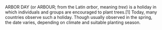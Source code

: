 ARBOR DAY (or ARBOUR; from the Latin _arbor_, meaning _tree_) is a holiday in which individuals and groups are encouraged to plant trees.[1] Today, many countries observe such a holiday. Though usually observed in the spring, the date varies, depending on climate and suitable planting season.
